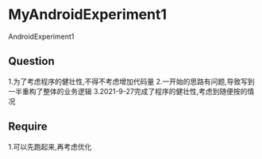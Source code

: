 # MyAndroidExperiment1
AndroidExperiment1
## Question
1.为了考虑程序的健壮性,不得不考虑增加代码量
2.一开始的思路有问题,导致写到一半重构了整体的业务逻辑
3.2021-9-27完成了程序的健壮性,考虑到随便按的情况
## Require
1.可以先跑起来,再考虑优化
